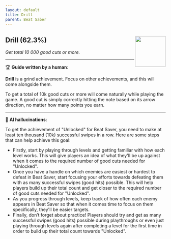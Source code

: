 ```yaml
---
layout: default
title: Drill
parent: Beat Saber
---
```


## Drill (62.3%) <img align="right" src="https://cdn.cloudflare.steamstatic.com/steamcommunity/public/images/apps/620980/9a2feee562e8fa4cd306893e4a86d49dc2024faa.jpg" width="96" height="96">

_Get total 10 000 good cuts or more._

---

:trophy: **Guide written by a human**:

**Drill** is a grind achievement. Focus on other achievements, and this will come alongside them.

To get a total of 10k good cuts or more will come naturally while playing the game. A good cut is simply correctly hitting the note based on its arrow direction, no matter how many points you earn.

---

:robot: **AI hallucinations**:

To get the achievement of "Unlocked" for Beat Saver, you need to make at least ten thousand (10k) successful swipes in a row. Here are some steps that can help achieve this goal:
- Firstly, start by playing through levels and getting familiar with how each level works. This will give players an idea of what they'll be up against when it comes to the required number of good cuts needed for "Unlocked". 
- Once you have a handle on which enemies are easiest or hardest to defeat in Beat Saver, start focusing your efforts towards defeating them with as many successful swipes (good hits) possible. This will help players build up their total count and get closer to the required number of good cuts needed for "Unlocked".
- As you progress through levels, keep track of how often each enemy appears in Beat Saver so that when it comes time to focus on them specifically, they'll be easier targets. 
- Finally, don’t forget about practice! Players should try and get as many successful swipes (good hits) possible during playthroughs or even just playing through levels again after completing a level for the first time in order to build up their total count towards "Unlocked".
